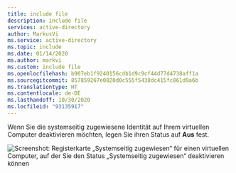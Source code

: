 ```yaml
---
title: include file
description: include file
services: active-directory
author: MarkusVi
ms.service: active-directory
ms.topic: include
ms.date: 01/14/2020
ms.author: markvi
ms.custom: include file
ms.openlocfilehash: b907eb1f9240156cdb1d9c9cf44d77d4738aff1a
ms.sourcegitcommit: 857859267e0820d0c555f5438dc415fc861d9a6b
ms.translationtype: HT
ms.contentlocale: de-DE
ms.lasthandoff: 10/30/2020
ms.locfileid: "93135917"
---
```

Wenn Sie die systemseitig zugewiesene Identität auf Ihrem virtuellen Computer deaktivieren möchten, legen Sie ihren Status auf **Aus** fest. 

![Screenshot: Registerkarte „Systemseitig zugewiesen“ für einen virtuellen Computer, auf der Sie den Status „Systemseitig zugewiesen“ deaktivieren können](./media/active-directory-msi-tut-disable/identity.png)
